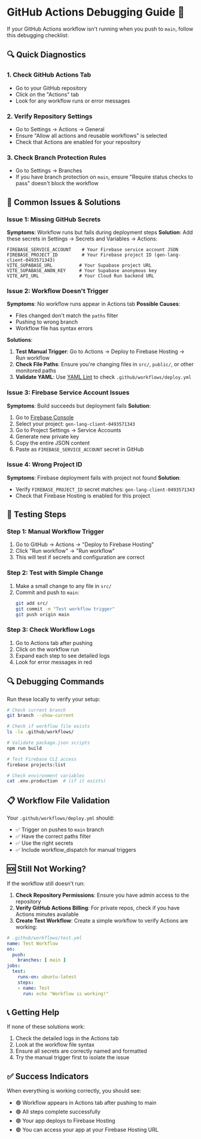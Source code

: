 # GitHub Actions Debugging Guide 🐛

If your GitHub Actions workflow isn't running when you push to `main`, follow this debugging checklist:

## 🔍 Quick Diagnostics

### 1. Check GitHub Actions Tab
- Go to your GitHub repository
- Click on the "Actions" tab
- Look for any workflow runs or error messages

### 2. Verify Repository Settings
- Go to Settings → Actions → General
- Ensure "Allow all actions and reusable workflows" is selected
- Check that Actions are enabled for your repository

### 3. Check Branch Protection Rules
- Go to Settings → Branches
- If you have branch protection on `main`, ensure "Require status checks to pass" doesn't block the workflow

## 🔧 Common Issues & Solutions

### Issue 1: Missing GitHub Secrets
**Symptoms**: Workflow runs but fails during deployment steps
**Solution**: Add these secrets in Settings → Secrets and Variables → Actions:

```
FIREBASE_SERVICE_ACCOUNT    # Your Firebase service account JSON
FIREBASE_PROJECT_ID         # Your Firebase project ID (gen-lang-client-0493571343)
VITE_SUPABASE_URL          # Your Supabase project URL
VITE_SUPABASE_ANON_KEY     # Your Supabase anonymous key  
VITE_API_URL               # Your Cloud Run backend URL
```

### Issue 2: Workflow Doesn't Trigger
**Symptoms**: No workflow runs appear in Actions tab
**Possible Causes**:
- Files changed don't match the `paths` filter
- Pushing to wrong branch
- Workflow file has syntax errors

**Solutions**:
1. **Test Manual Trigger**: Go to Actions → Deploy to Firebase Hosting → Run workflow
2. **Check File Paths**: Ensure you're changing files in `src/`, `public/`, or other monitored paths
3. **Validate YAML**: Use [YAML Lint](https://www.yamllint.com/) to check `.github/workflows/deploy.yml`

### Issue 3: Firebase Service Account Issues
**Symptoms**: Build succeeds but deployment fails
**Solution**: 
1. Go to [Firebase Console](https://console.firebase.google.com/)
2. Select your project: `gen-lang-client-0493571343`
3. Go to Project Settings → Service Accounts
4. Generate new private key
5. Copy the entire JSON content
6. Paste as `FIREBASE_SERVICE_ACCOUNT` secret in GitHub

### Issue 4: Wrong Project ID
**Symptoms**: Firebase deployment fails with project not found
**Solution**: 
- Verify `FIREBASE_PROJECT_ID` secret matches: `gen-lang-client-0493571343`
- Check that Firebase Hosting is enabled for this project

## 🧪 Testing Steps

### Step 1: Manual Workflow Trigger
1. Go to GitHub → Actions → "Deploy to Firebase Hosting"
2. Click "Run workflow" → "Run workflow"
3. This will test if secrets and configuration are correct

### Step 2: Test with Simple Change
1. Make a small change to any file in `src/`
2. Commit and push to `main`:
   ```bash
   git add src/
   git commit -m "Test workflow trigger"
   git push origin main
   ```

### Step 3: Check Workflow Logs
1. Go to Actions tab after pushing
2. Click on the workflow run
3. Expand each step to see detailed logs
4. Look for error messages in red

## 🔍 Debugging Commands

Run these locally to verify your setup:

```bash
# Check current branch
git branch --show-current

# Check if workflow file exists
ls -la .github/workflows/

# Validate package.json scripts
npm run build

# Test Firebase CLI access
firebase projects:list

# Check environment variables
cat .env.production  # (if it exists)
```

## 📋 Workflow File Validation

Your `.github/workflows/deploy.yml` should:
- ✅ Trigger on pushes to `main` branch
- ✅ Have the correct paths filter
- ✅ Use the right secrets
- ✅ Include workflow_dispatch for manual triggers

## 🆘 Still Not Working?

If the workflow still doesn't run:

1. **Check Repository Permissions**: Ensure you have admin access to the repository
2. **Verify GitHub Actions Billing**: For private repos, check if you have Actions minutes available
3. **Create Test Workflow**: Create a simple workflow to verify Actions are working:

```yaml
# .github/workflows/test.yml
name: Test Workflow
on:
  push:
    branches: [ main ]
jobs:
  test:
    runs-on: ubuntu-latest
    steps:
    - name: Test
      run: echo "Workflow is working!"
```

## 📞 Getting Help

If none of these solutions work:
1. Check the detailed logs in the Actions tab
2. Look at the workflow file syntax
3. Ensure all secrets are correctly named and formatted
4. Try the manual trigger first to isolate the issue

## ✅ Success Indicators

When everything is working correctly, you should see:
- 🟢 Workflow appears in Actions tab after pushing to main
- 🟢 All steps complete successfully
- 🟢 Your app deploys to Firebase Hosting
- 🟢 You can access your app at your Firebase Hosting URL 